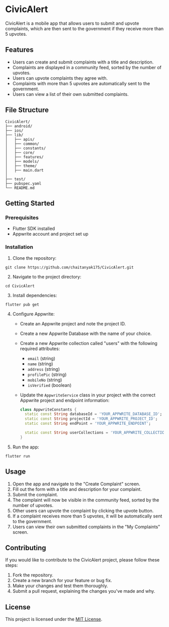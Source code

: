 # CivicAlert

CivicAlert is a mobile app that allows users to submit and upvote complaints, which are then sent to the government if they receive more than 5 upvotes.

## Features

- Users can create and submit complaints with a title and description.
- Complaints are displayed in a community feed, sorted by the number of upvotes.
- Users can upvote complaints they agree with.
- Complaints with more than 5 upvotes are automatically sent to the government.
- Users can view a list of their own submitted complaints.

## File Structure

```
CivicAlert/
├── android/
├── ios/
├── lib/
│   ├── apis/
│   ├── common/
│   ├── constants/
│   ├── core/
│   ├── features/
│   ├── models/
│   ├── theme/
│   ├── main.dart
│   
├── test/
├── pubspec.yaml
└── README.md
```

## Getting Started

### Prerequisites

- Flutter SDK installed
- Appwrite account and project set up

### Installation

1. Clone the repository:

```
git clone https://github.com/chaitanyak175/CivicAlert.git
```

2. Navigate to the project directory:

```
cd CivicAlert
```

3. Install dependencies:

```
flutter pub get
```

4. Configure Appwrite:
   - Create an Appwrite project and note the project ID.
   - Create a new Appwrite Database with the name of your choice.
   - Create a new Appwrite collection called "users" with the following required attributes:
     - `email` (string)
     - `name` (string)
     - `address` (string)
     - `profilePic` (string)
     - `mobileNo` (string)
     - `isVerified` (boolean)
   - Update the `AppwriteService` class in your project with the correct Appwrite project and endpoint information:

     ```dart
     class AppwriteConstants {
       static const String databaseId = 'YOUR_APPWRITE_DATABASE_ID';
       static const String projectId = 'YOUR_APPWRITE_PROJECT_ID';
       static const String endPoint = 'YOUR_APPWRITE_ENDPOINT';

       static const String userCollections = 'YOUR_APPWRITE_COLLECTION_ID';
     }
     ```

5. Run the app:

```
flutter run
```

## Usage

1. Open the app and navigate to the "Create Complaint" screen.
2. Fill out the form with a title and description for your complaint.
3. Submit the complaint.
4. The complaint will now be visible in the community feed, sorted by the number of upvotes.
5. Other users can upvote the complaint by clicking the upvote button.
6. If a complaint receives more than 5 upvotes, it will be automatically sent to the government.
7. Users can view their own submitted complaints in the "My Complaints" screen.

## Contributing

If you would like to contribute to the CivicAlert project, please follow these steps:

1. Fork the repository.
2. Create a new branch for your feature or bug fix.
3. Make your changes and test them thoroughly.
4. Submit a pull request, explaining the changes you've made and why.

## License

This project is licensed under the [MIT License](LICENSE).
